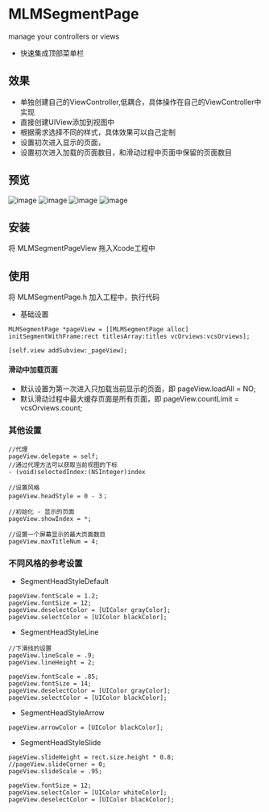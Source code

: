 # MLMSegmentPage
manage your controllers or views

* 快速集成顶部菜单栏

## 效果
 * 单独创建自己的ViewController,低耦合，具体操作在自己的ViewController中实现
 * 直接创建UIView添加到视图中
 * 根据需求选择不同的样式，具体效果可以自己定制
 * 设置初次进入显示的页面，
 * 设置初次进入加载的页面数目，和滑动过程中页面中保留的页面数目

## 预览

![image](https://github.com/MengLiMing/MLMSegmentPage/blob/master/gif/default.gif)
![image](https://github.com/MengLiMing/MLMSegmentPage/blob/master/gif/line.gif)
![image](https://github.com/MengLiMing/MLMSegmentPage/blob/master/gif/arrow.gif)
![image](https://github.com/MengLiMing/MLMSegmentPage/blob/master/gif/slide.gif)

## 安装

将 MLMSegmentPageView 拖入Xcode工程中

## 使用
将 MLMSegmentPage.h 加入工程中，执行代码

* 基础设置
```objc
MLMSegmentPage *pageView = [[MLMSegmentPage alloc] initSegmentWithFrame:rect titlesArray:titles vcOrviews:vcsOrviews];
      
[self.view addSubview:_pageView];
```

#### 滑动中加载页面
* 默认设置为第一次进入只加载当前显示的页面，即 pageView.loadAll = NO;
* 默认滑动过程中最大缓存页面是所有页面，即 pageView.countLimit = vcsOrviews.count;


### 其他设置
```objc
//代理
pageView.delegate = self;
//通过代理方法可以获取当前视图的下标
- (void)selectedIndex:(NSInteger)index

//设置风格
pageView.headStyle = 0 - 3；

//初始化 - 显示的页面
pageView.showIndex = *;

//设置一个屏幕显示的最大页面数目
pageView.maxTitleNum = 4;

```

### 不同风格的参考设置
* SegmentHeadStyleDefault
```objc
pageView.fontScale = 1.2;
pageView.fontSize = 12;
pageView.deselectColor = [UIColor grayColor];
pageView.selectColor = [UIColor blackColor];    
```

* SegmentHeadStyleLine
```objc
//下滑线的设置
pageView.lineScale = .9;
pageView.lineHeight = 2;

pageView.fontScale = .85;
pageView.fontSize = 14;
pageView.deselectColor = [UIColor grayColor];
pageView.selectColor = [UIColor blackColor];
```

* SegmentHeadStyleArrow
```objc
pageView.arrowColor = [UIColor blackColor];
```

* SegmentHeadStyleSlide
```objc
pageView.slideHeight = rect.size.height * 0.8;
//pageView.slideCorner = 0;
pageView.slideScale = .95;
          
pageView.fontSize = 12;            
pageView.selectColor = [UIColor whiteColor];
pageView.deselectColor = [UIColor blackColor];
```
      
      
      
      

